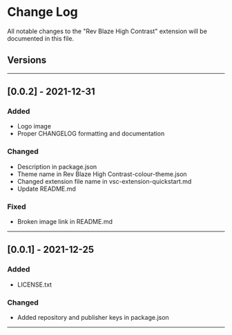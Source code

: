# Change Log

All notable changes to the "Rev Blaze High Contrast" extension will be documented in this file.

## Versions
---

## [0.0.2] - 2021-12-31
### Added
- Logo image
- Proper CHANGELOG formatting and documentation

### Changed
- Description in package.json
- Theme name in Rev Blaze High Contrast-colour-theme.json
- Changed extension file name in vsc-extension-quickstart.md
- Update README.md

### Fixed
- Broken image link in README.md
---

## [0.0.1] - 2021-12-25
### Added
- LICENSE.txt

### Changed
- Added repository and publisher keys in package.json
---